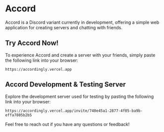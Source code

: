 # Accord

Accord is a Discord variant currently in development, offering a simple web application for creating servers and chatting with friends.

## Try Accord Now!

To experience Accord and create a server with your friends, simply paste the following link into your browser:

```
https://accordingly.vercel.app
```

## Accord Development & Testing Server

Explore the development server used for testing by pasting the following link into your browser:

```
https://accordingly.vercel.app/invite/740e45a1-2877-4f05-ba9b-effa7805b2b5
```

Feel free to reach out if you have any questions or feedback!
